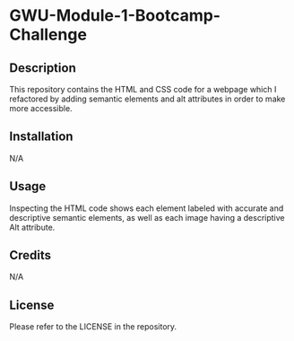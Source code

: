 # GWU-Module-1-Bootcamp-Challenge
## Description

This repository contains the HTML and CSS code for a webpage which I refactored by adding semantic elements and alt attributes in order to make more accessible.

## Installation

N/A

## Usage

Inspecting the HTML code  shows each element labeled with accurate and descriptive semantic elements, as well as each image having a descriptive Alt attribute.

## Credits

N/A

## License

Please refer to the LICENSE in the repository.
